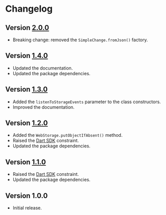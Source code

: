 # Changelog

## Version [2.0.0](https://git.belin.io/cedx/webstorage.dart/compare/v1.4.0...v2.0.0)
- Breaking change: removed the `SimpleChange.fromJson()` factory.

## Version [1.4.0](https://git.belin.io/cedx/webstorage.dart/compare/v1.3.0...v1.4.0)
- Updated the documentation.
- Updated the package dependencies.

## Version [1.3.0](https://git.belin.io/cedx/webstorage.dart/compare/v1.2.0...v1.3.0)
- Added the `listenToStorageEvents` parameter to the class constructors.
- Improved the documentation.

## Version [1.2.0](https://git.belin.io/cedx/webstorage.dart/compare/v1.1.0...v1.2.0)
- Added the `WebStorage.putObjectIfAbsent()` method.
- Raised the [Dart SDK](https://dart.dev/tools/sdk) constraint.
- Updated the package dependencies.

## Version [1.1.0](https://git.belin.io/cedx/webstorage.dart/compare/v1.0.0...v1.1.0)
- Raised the [Dart SDK](https://dart.dev/tools/sdk) constraint.
- Updated the package dependencies.

## Version 1.0.0
- Initial release.
